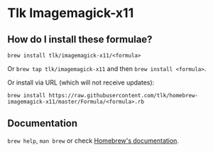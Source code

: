 # Tlk Imagemagick-x11

## How do I install these formulae?
`brew install tlk/imagemagick-x11/<formula>`

Or `brew tap tlk/imagemagick-x11` and then `brew install <formula>`.

Or install via URL (which will not receive updates):

```
brew install https://raw.githubusercontent.com/tlk/homebrew-imagemagick-x11/master/Formula/<formula>.rb
```

## Documentation
`brew help`, `man brew` or check [Homebrew's documentation](https://docs.brew.sh).
